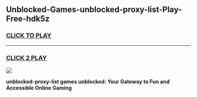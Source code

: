 
## Unblocked-Games-unblocked-proxy-list-Play-Free-hdk5z
<h3>
<a href="https://premium76.site?title=unblocked-proxy-list&ref=18A1">CLICK TO PLAY</a></h3>
<hr>

<h3>
<a href="https://premium76.site?title=unblocked-proxy-list&ref=18A1">CLICK 2 PLAY</a>
  
</h3>

<a href="https://premium76.site?title=unblocked-proxy-list&ref=18A1"><img src="https://clearcache.store/games.png"></a>


**unblocked-proxy-list games unblocked: Your Gateway to Fun and Accessible Online Gaming**

